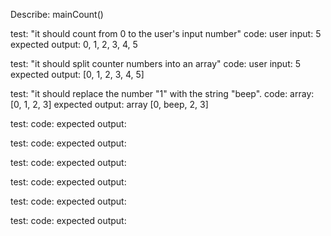 Describe: mainCount()

test: "it should count from 0 to the user's input number"
code: user input: 5
expected output: 0, 1, 2, 3, 4, 5

test: "it should split counter numbers into an array"
code: user input: 5
expected output: [0, 1, 2, 3, 4, 5]

test: "it should replace the number "1" with the string "beep".
code: array: [0, 1, 2, 3]
expected output: array [0, beep, 2, 3]

test: 
code:
expected output:

test: 
code:
expected output:

test: 
code:
expected output:

test: 
code:
expected output:

test: 
code:
expected output:

test: 
code:
expected output: